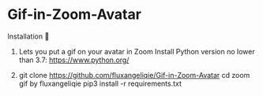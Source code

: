 # Gif-in-Zoom-Avatar
Installation 🚀

1) Lets you put a gif on your avatar in Zoom 
Install Python version no lower than 3.7:
https://www.python.org/



2) git clone https://github.com/fluxangeliqie/Gif-in-Zoom-Avatar
cd  zoom gif by fluxangeliqie
pip3 install -r requirements.txt
